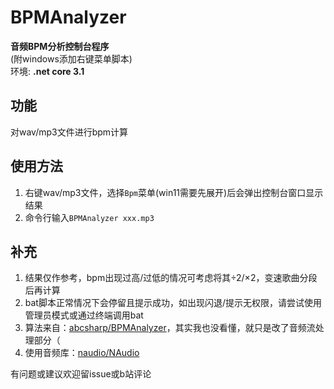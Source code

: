 # BPMAnalyzer
**音频BPM分析控制台程序**  
(附windows添加右键菜单脚本)  
环境: **.net core 3.1**

## 功能
对wav/mp3文件进行bpm计算

## 使用方法
1. 右键wav/mp3文件，选择```Bpm```菜单(win11需要先展开)后会弹出控制台窗口显示结果
2. 命令行输入```BPMAnalyzer xxx.mp3``` 

## 补充
1. 结果仅作参考，bpm出现过高/过低的情况可考虑将其÷2/×2，变速歌曲分段后再计算
2. bat脚本正常情况下会停留且提示成功，如出现闪退/提示无权限，请尝试使用管理员模式或通过终端调用bat
3. 算法来自：[abcsharp/BPMAnalyzer](https://github.com/abcsharp/BPMAnalyzer)，其实我也没看懂，就只是改了音频流处理部分（
4. 使用音频库：[naudio/NAudio](https://github.com/naudio/NAudio)


有问题或建议欢迎留issue或b站评论
